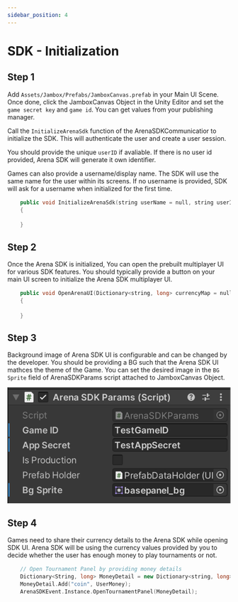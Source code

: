 ```yaml
---
sidebar_position: 4
---
```


# SDK - Initialization

## Step 1 
Add `Assets/Jambox/Prefabs/JamboxCanvas.prefab` in your Main UI Scene. Once done, click the JamboxCanvas Object in the Unity Editor and set the `game secret key` and `game id`. You can get values from your publishing manager.

Call the `InitializeArenaSdk` function of the ArenaSDKCommunicatior to initialize the SDK. This will authenticate the user and create a user session. 

You should provide the unique `userID` if avaliable. If there is no user id provided, Arena SDK will generate it own identifier.

Games can also provide a username/display name. The SDK will use the same name for the user within its screens. If no username is provided, SDK will ask for a username when initialized for the first time.

```cpp
    public void InitializeArenaSdk(string userName = null, string userID=null)
    {

    }
```

## Step 2
Once the Arena SDK is initialized, You can open the prebuilt multiplayer UI for various SDK features. You should typically provide a button on your main UI screen to initialize the Arena SDK multiplayer UI.

```cpp
    public void OpenArenaUI(Dictionary<string, long> currencyMap = null)
    {

    }
```

## Step 3
Background image of Arena SDK UI is configurable and can be changed by the developer. You should be providing a BG such that the Arena SDK UI mathces the theme of the Game. You can set the desired image in the `BG Sprite` field of ArenaSDKParams script attached to JamboxCanvas Object.

![image](../../static/img/BaseImageChange.png)

## Step 4
Games need to share their currency details to the Arena SDK while opening SDK UI. 
Arena SDK will be using the currency values provided by you to decide whether the user has enough money to play tournaments or not.

```cpp
    // Open Tournament Panel by providing money details
    Dictionary<String, long> MoneyDetail = new Dictionary<string, long>();
    MoneyDetail.Add("coin", UserMoney);
    ArenaSDKEvent.Instance.OpenTournamentPanel(MoneyDetail);
```
